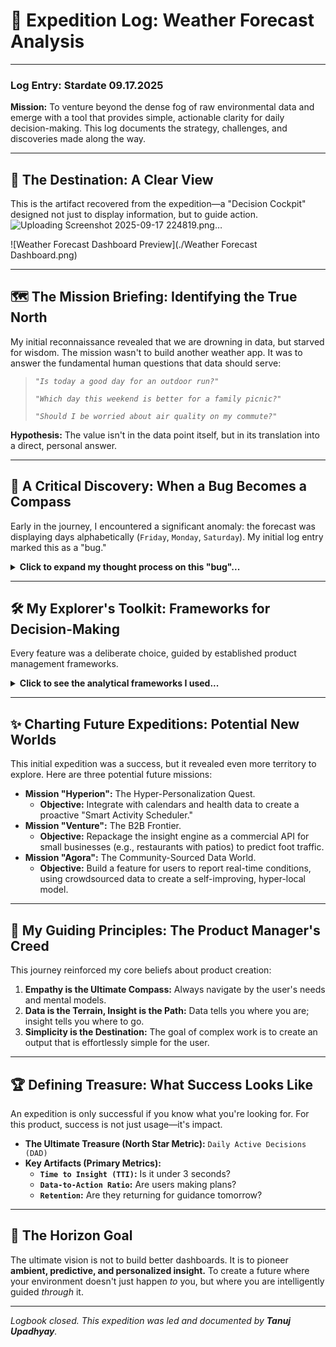 # 🧭 Expedition Log: Weather Forecast Analysis

---

### **Log Entry: Stardate 09.17.2025**

**Mission:** To venture beyond the dense fog of raw environmental data and emerge with a tool that provides simple, actionable clarity for daily decision-making. This log documents the strategy, challenges, and discoveries made along the way.

---

## 📍 **The Destination: A Clear View**
This is the artifact recovered from the expedition—a "Decision Cockpit" designed not just to display information, but to guide action.
![Uploading Screenshot 2025-09-17 224819.png…]()

![Weather Forecast Dashboard Preview](./Weather Forecast Dashboard.png)

---

## 🗺️ **The Mission Briefing: Identifying the True North**

My initial reconnaissance revealed that we are drowning in data, but starved for wisdom. The mission wasn't to build another weather app. It was to answer the fundamental human questions that data should serve:

> *`"Is today a good day for an outdoor run?"`*
>
> *`"Which day this weekend is better for a family picnic?"`*
>
> *`"Should I be worried about air quality on my commute?"`*

**Hypothesis:** The value isn't in the data point itself, but in its translation into a direct, personal answer.

---

## 🐛 **A Critical Discovery: When a Bug Becomes a Compass**

Early in the journey, I encountered a significant anomaly: the forecast was displaying days alphabetically (`Friday`, `Monday`, `Saturday`). My initial log entry marked this as a "bug."

<details>
  <summary><strong>Click to expand my thought process on this "bug"...</strong></summary>
  
  > A purely technical mindset would patch this and move on. But as a product manager, I saw it as a profound discovery. It revealed a core conflict between how machines process information and how humans perceive time.
  >
  > My solution—engineering a `DayOfWeekSort` column—was more than a fix. It was a conscious decision to build the product's logic around a **human-centric paradigm**. The product had to learn to think like a person, not a database. This anomaly became my compass, constantly reminding me to prioritize the user's mental model over the machine's.

</details>

---

## 🛠️ **My Explorer's Toolkit: Frameworks for Decision-Making**

Every feature was a deliberate choice, guided by established product management frameworks.

<details>
  <summary><strong>Click to see the analytical frameworks I used...</strong></summary>

| Feature Element         | Framework Deployed            | Mission Rationale                                                                                                                                                             |
| ------------------------- | --------------------------------------- | ------------------------------------------------------------------------------------------------------------------------------------------------------------------------------- |
| **Air Quality Index Gauge** | `Data-to-Insight Translation`     | A number like "66" is abstract. I translated it into a universal language of color (Green/Yellow/Red) and a simple text command ("Stay active"), transforming data into a direct order. |
| **City Selection Toggles** | `Jobs-to-be-Done (JTBD)`                | The user's "job" is simple: get relevant info, fast. These toggles serve that one job perfectly, with zero friction.                       |
| **7-Day Forecast Chart** | `Trend vs. Point-in-Time`      | A user plans their life as a story, not a single moment. A line chart tells the story of the week, allowing them to see the narrative and plan ahead.                 |

</details>

---

## ✨ **Charting Future Expeditions: Potential New Worlds**

This initial expedition was a success, but it revealed even more territory to explore. Here are three potential future missions:

- **Mission "Hyperion":** The Hyper-Personalization Quest.
  - **Objective:** Integrate with calendars and health data to create a proactive "Smart Activity Scheduler."
- **Mission "Venture":** The B2B Frontier.
  - **Objective:** Repackage the insight engine as a commercial API for small businesses (e.g., restaurants with patios) to predict foot traffic.
- **Mission "Agora":** The Community-Sourced Data World.
  - **Objective:** Build a feature for users to report real-time conditions, using crowdsourced data to create a self-improving, hyper-local model.

---

## 🧭 **My Guiding Principles: The Product Manager's Creed**

This journey reinforced my core beliefs about product creation:

1.  **Empathy is the Ultimate Compass:** Always navigate by the user's needs and mental models.
2.  **Data is the Terrain, Insight is the Path:** Data tells you where you are; insight tells you where to go.
3.  **Simplicity is the Destination:** The goal of complex work is to create an output that is effortlessly simple for the user.

---

## 🏆 **Defining Treasure: What Success Looks Like**

An expedition is only successful if you know what you're looking for. For this product, success is not just usage—it's impact.

- **The Ultimate Treasure (North Star Metric):** `Daily Active Decisions (DAD)`
- **Key Artifacts (Primary Metrics):**
  - **`Time to Insight (TTI)`:** Is it under 3 seconds?
  - **`Data-to-Action Ratio`:** Are users making plans?
  - **`Retention`:** Are they returning for guidance tomorrow?

---

## 🔭 **The Horizon Goal**

The ultimate vision is not to build better dashboards. It is to pioneer **ambient, predictive, and personalized insight.** To create a future where your environment doesn't just happen *to* you, but where you are intelligently guided *through* it.

---
*Logbook closed. This expedition was led and documented by **Tanuj Upadhyay**.*
